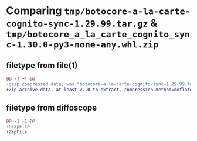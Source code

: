 # Comparing `tmp/botocore-a-la-carte-cognito-sync-1.29.99.tar.gz` & `tmp/botocore_a_la_carte_cognito_sync-1.30.0-py3-none-any.whl.zip`

## filetype from file(1)

```diff
@@ -1 +1 @@
-gzip compressed data, was "botocore-a-la-carte-cognito-sync-1.29.99.tar", last modified: Sat Mar 25 01:22:26 2023, max compression
+Zip archive data, at least v2.0 to extract, compression method=deflate
```

## filetype from diffoscope

```diff
@@ -1 +1 @@
-GzipFile
+ZipFile
```

